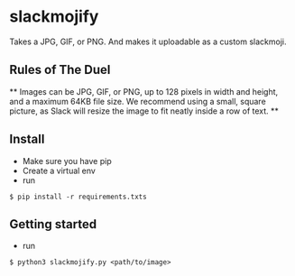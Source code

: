 # slackmojify
Takes a JPG, GIF, or PNG. And makes it uploadable as a custom slackmoji.

## Rules of The Duel
** Images can be JPG, GIF, or PNG, up to 128 pixels in width and height, and a maximum 64KB file size. We recommend using a small, square picture, as Slack will resize the image to fit neatly inside a row of text. **


## Install
* Make sure you have pip
* Create a virtual env
* run
```
$ pip install -r requirements.txts
```

## Getting started
* run
```
$ python3 slackmojify.py <path/to/image>
```

